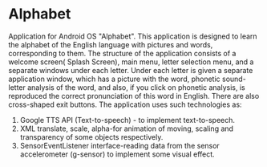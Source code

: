 # Alphabet
Application for Android OS "Alphabet".
 This application is designed to learn the alphabet of the English language with pictures and words,
corresponding to them.
 The structure of the application consists of a welcome screen( Splash Screen), main menu, letter selection menu, and a separate
windows under each letter.
 Under each letter is given a separate application window, which has a picture with the word,
phonetic sound-letter analysis of the word, and also, if you click on phonetic analysis, is reproduced
the correct pronunciation of this word in English. There are also cross-shaped exit buttons.
 The application uses such technologies as:
1) Google TTS API (Text-to-speech) - to implement text-to-speech.
2) XML translate, scale, alpha-for animation of moving, scaling and transparency of some objects respectively.
3) SensorEventListener interface-reading data from the sensor accelerometer (g-sensor) to implement some 
visual effect.
